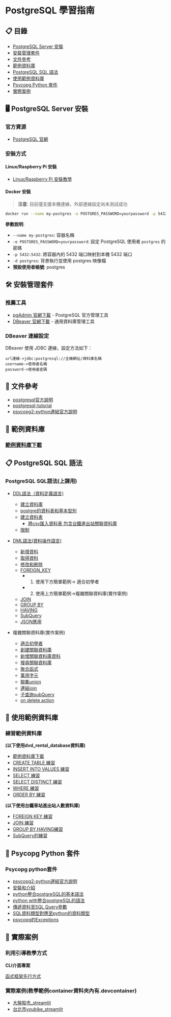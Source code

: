 # PostgreSQL 學習指南

## 📋 目錄
- [PostgreSQL Server 安裝](#postgresql-server安裝)
- [安裝管理套件](#安裝管理套件)
- [文件參考](#文件參考)
- [範例資料庫](#範例資料庫)
- [PostgreSQL SQL 語法](#postgresql-sql語法)
- [使用範例資料庫](#使用範例資料庫)
- [Psycopg Python 套件](#psycopg-python套件)
- [實際案例](#實際案例)

## 🖥 PostgreSQL Server 安裝

### 官方資源
- [PostgreSQL 官網](https://postgresql.org)

### 安裝方式

#### Linux/Raspberry Pi 安裝
- [Linux/Raspberry Pi 安裝教學](./server安裝/)

#### Docker 安裝
> **注意**: 目前僅支援本機連線，外部連線設定尚未測試成功

```bash
docker run --name my-postgres -e POSTGRES_PASSWORD=yourpassword -p 5432:5432 -d postgres
```

**參數說明**:
- `--name my-postgres`: 容器名稱
- `-e POSTGRES_PASSWORD=yourpassword`: 設定 PostgreSQL 使用者 `postgres` 的密碼
- `-p 5432:5432`: 將容器內的 5432 端口映射到本機 5432 端口
- `-d postgres`: 背景執行並使用 postgres 映像檔
- **預設使用者帳號**: postgres

## 🛠️ 安裝管理套件

### 推薦工具
- [pgAdmin 官網下載](https://www.pgadmin.org) - PostgreSQL 官方管理工具
- [DBeaver 官網下載](https://dbeaver.io/) - 通用資料庫管理工具

### DBeaver 連線設定
DBeaver 使用 JDBC 連線，設定方法如下：

```
url連線->jdbc:postgresql://主機網址/資料庫名稱
username->使用者名稱
password->使用者密碼	
```

## 📄 文件參考
- [postgresql官方說明](https://www.postgresql.org/docs/current/)
- [postgresql-tutorial](https://neon.com/postgresql/tutorial)
- [psycopg2-python連結官方說明](https://www.psycopg.org/docs/)

## 📂 範例資料庫

### [範例資料庫下載](./範例資料庫)

## 📋 PostgreSQL SQL 語法

### PostgreSQL SQL語法(上課用)
- [DDL語法（資料定義語言)](./上課用sql/DDL(定義資料語言).md)
	- [建立資料庫](./上課用sql/1建立資料庫.md)
	- [postgre的資料表和基本型別](./上課用sql/2_0基本型別.md)
	- [建立資料表](./上課用sql/2建立資料表.md)
		- [將csv匯入資料表,包含台鐵進出站關聯資料庫](./上課用sql/2_1匯入csv.md)
	 - [限制](./上課用sql/4限制.md) 
- [DML語法(資料操作語言)](./上課用sql/DML(資料操作語言).md)
	- [新增資料](./上課用sql/3新增資料.md)
	- [取得資料](./上課用sql/6取得資料.md)
	- [修改和刪除](./上課用sql/5修改和刪除.md)
	- [FOREIGN_KEY](./上課用sql/7_0FOREIGN_KEY.md)
		- 1. 使用下方簡單範例-> 適合初學者
		- 2. 使用上方簡單範例->複雜關聯資料庫(實作案例)
	- [JOIN](./上課用sql/JOIN.md)
	- [GROUP BY](./上課用sql/GROUP_BY.md)
	- [HAVING](./上課用sql/HAVING.md)
	- [SubQuery](./上課用sql/subQuery.md)
	- [JSON應用](./上課用sql/16json.md)

- 複雜關聯資料庫(實作案例)
	- [適合初學者](./上課用sql/7.0適合初學者關聯資料庫.md)
	- [創建關聯資料庫](./上課用sql/7創建關聯資料庫.md)
	- [新增關聯資料庫資料](./上課用sql/8新增關聯資料庫資料.sql)
	- [搜尋關聯資料庫](./上課用sql/9搜尋關聯資料庫.sql)
	- [聚合函式](./上課用sql/10聚合函式.sql)
	- [萬用字元](./上課用sql/11萬用字元.sql)
	- [聯集union](./上課用sql/12聯集.sql)
	- [連結join](./上課用sql/13連結.sql)
	- [子查詢subQuery](./上課用sql/14子查詢.sql)
	- [on delete action](./上課用sql/15on_delete_action.sql) 

## 📂 使用範例資料庫

### 練習範例資料庫
**(以下使用dvd_rental_database資料庫)**

- [範例資料庫下載](./範例資料庫/dvd_rental_database/dvdrental.zip)
- [CREATE TABLE 練習](./練習/1CREATE_TABLE)
- [INSERT INTO VALUES 練習](./練習/5INSERT_INTO)
- [SELECT 練習](./練習/2SELECT)
- [SELECT DISTINCT 練習](./練習/3SELECT_DISTINCT)
- [WHERE 練習](./練習/6WHERE)
- [ORDER BY 練習](./練習/4ORDER_BY)

**(以下使用台鐵車站進出站人數資料庫)**

- [FOREIGN KEY 練習](./練習/7Foreign_key)
- [JOIN 練習](./練習/8JOIN)
- [GROUP BY,HAVING練習](./練習/9HAVING)
- [SubQuery的練習](./練習/10subQuery)

## 🐍 Psycopg Python 套件

### Psycopg python套件
- [psycopg2-python連結官方說明](https://www.psycopg.org/docs/)
- [安裝和介紹](./python/安裝和介紹)
- [python整合postgreSQL的基本語法](./python/basic_module_usage)
- [python with整合postgreSQL的語法](./python/with)
- [傳遞資料至SQL Query參數](./python/parameter)
- [SQL資料類型對應至python的資料類型](./python/type)
- [psycopg的Exceptions](./python/exception)

## 🚀 實際案例

### 利用引導教學方式

**CLI介面專案**  

[函式框架先行方式](./tutorial_container/範例/3引導式的CLI專案)

### 實際案例(教學範例container資料夾內有.devcontainer)
- [大盤股市_streamlit](./tutorial_container/範例/1stock_market)
- [台北市youbike_streamlit](./tutorial_container/範例/2taipei_youbike)


